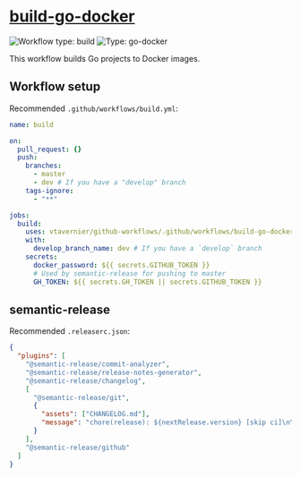 # [build-go-docker](../.github/workflows/build-go-docker.yml)

![Workflow type: build](https://img.shields.io/badge/workflow-build-blue)
![Type: go-docker](https://img.shields.io/badge/type-go-docker-green)

This workflow builds Go projects to Docker images.

## Workflow setup

Recommended `.github/workflows/build.yml`:

```yaml
name: build

on:
  pull_request: {}
  push:
    branches:
      - master
      - dev # If you have a "develop" branch
    tags-ignore:
      - "**"

jobs:
  build:
    uses: vtavernier/github-workflows/.github/workflows/build-go-docker.yml@WORKFLOW_VERSION
    with:
      develop_branch_name: dev # If you have a `develop` branch
    secrets:
      docker_password: ${{ secrets.GITHUB_TOKEN }}
      # Used by semantic-release for pushing to master
      GH_TOKEN: ${{ secrets.GH_TOKEN || secrets.GITHUB_TOKEN }}
```

## semantic-release

Recommended `.releaserc.json`:

```json
{
  "plugins": [
    "@semantic-release/commit-analyzer",
    "@semantic-release/release-notes-generator",
    "@semantic-release/changelog",
    [
      "@semantic-release/git",
      {
        "assets": ["CHANGELOG.md"],
        "message": "chore(release): ${nextRelease.version} [skip ci]\n\n${nextRelease.notes}"
      }
    ],
    "@semantic-release/github"
  ]
}
```
